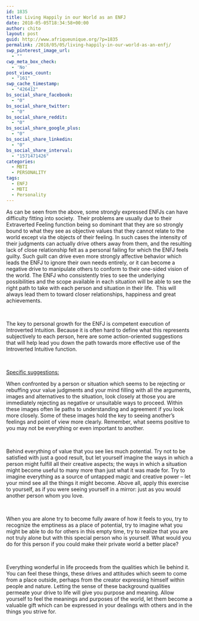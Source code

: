```yaml
---
id: 1835
title: Living Happily in our World as an ENFJ
date: 2018-05-05T18:34:58+00:00
author: chito
layout: post
guid: http://www.afriqueunique.org/?p=1835
permalink: /2018/05/05/living-happily-in-our-world-as-an-enfj/
swp_pinterest_image_url:
  - ""
cwp_meta_box_check:
  - 'No'
post_views_count:
  - "161"
swp_cache_timestamp:
  - "426412"
bs_social_share_facebook:
  - "0"
bs_social_share_twitter:
  - "0"
bs_social_share_reddit:
  - "0"
bs_social_share_google_plus:
  - "0"
bs_social_share_linkedin:
  - "0"
bs_social_share_interval:
  - "1571471426"
categories:
  - MBTI
  - PERSONALITY
tags:
  - ENFJ
  - MBTI
  - Personality
---
```

As can be seen from the above, some strongly expressed ENFJs can have difficulty fitting into society. &nbsp;Their problems are usually due to their Extraverted Feeling function being so dominant that they are so strongly bound to what they see as objective values that they cannot relate to the world except via the objects of their feeling. In such cases the intensity of their judgments can actually drive others away from them, and the resulting lack of close relationship felt as a personal failing for which the ENFJ feels guilty. Such guilt can drive even more strongly affective behavior which leads the ENFJ to ignore their own needs entirely, or it can become a negative drive to manipulate others to conform to their one-sided vision of the world. The ENFJ who consistently tries to see the underlying possibilities and the scope available in each situation will be able to see the right path to take with each person and situation in their life. &nbsp;This will always lead them to toward closer relationships, happiness and great achievements.

&nbsp;

The key to personal growth for the ENFJ is competent execution of Introverted Intuition. Because it is often hard to define what this represents subjectively to each person, here are some action-oriented suggestions that will help lead you down the path towards more effective use of the Introverted Intuitive function.

&nbsp;

<u>Specific suggestions:</u>

When confronted by a person or situation which seems to be rejecting or rebuffing your value judgments and your mind filling with all the arguments, images and alternatives to the situation, look closely at those you are immediately rejecting as negative or unsuitable ways to proceed. Within these images often lie paths to understanding and agreement if you look more closely. Some of these images hold the key to seeing another’s feelings and point of view more clearly. Remember, what seems positive to you may not be everything or even important to another.

&nbsp;

Behind everything of value that you see lies much potential. Try not to be satisfied with just a good result, but let yourself imagine the ways in which a person might fulfill all their creative aspects; the ways in which a situation might become useful to many more than just what it was made for. Try to imagine everything as a source of untapped magic and creative power – let your mind see all the things it might become. Above all, apply this exercise to yourself, as if you were seeing yourself in a mirror: just as you would another person whom you love.

&nbsp;

When you are alone try to become fully aware of how it feels to you, try to recognize the emptiness as a place of potential, try to imagine what you might be able to do for others in this empty time, try to realize that you are not truly alone but with this special person who is yourself. What would you do for this person if you could make their private world a better place?

&nbsp;

Everything wonderful in life proceeds from the qualities which lie behind it. You can feel these things, these drives and attitudes which seem to come from a place outside, perhaps from the creator expressing himself within people and nature. Letting the sense of these background qualities permeate your drive to life will give you purpose and meaning. Allow yourself to feel the meanings and purposes of the world, let them become a valuable gift which can be expressed in your dealings with others and in the things you strive for.